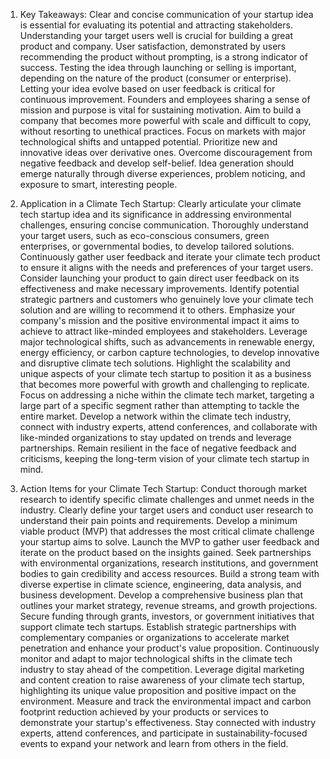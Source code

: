 1. Key Takeaways:
   Clear and concise communication of your startup idea is essential for evaluating its potential and attracting stakeholders.
   Understanding your target users well is crucial for building a great product and company.
   User satisfaction, demonstrated by users recommending the product without prompting, is a strong indicator of success.
   Testing the idea through launching or selling is important, depending on the nature of the product (consumer or enterprise).
   Letting your idea evolve based on user feedback is critical for continuous improvement.
   Founders and employees sharing a sense of mission and purpose is vital for sustaining motivation.
   Aim to build a company that becomes more powerful with scale and difficult to copy, without resorting to unethical practices.
   Focus on markets with major technological shifts and untapped potential.
   Prioritize new and innovative ideas over derivative ones.
   Overcome discouragement from negative feedback and develop self-belief.
   Idea generation should emerge naturally through diverse experiences, problem noticing, and exposure to smart, interesting people.

2. Application in a Climate Tech Startup:
   Clearly articulate your climate tech startup idea and its significance in addressing environmental challenges, ensuring concise communication.
   Thoroughly understand your target users, such as eco-conscious consumers, green enterprises, or governmental bodies, to develop tailored solutions.
   Continuously gather user feedback and iterate your climate tech product to ensure it aligns with the needs and preferences of your target users.
   Consider launching your product to gain direct user feedback on its effectiveness and make necessary improvements.
   Identify potential strategic partners and customers who genuinely love your climate tech solution and are willing to recommend it to others.
   Emphasize your company's mission and the positive environmental impact it aims to achieve to attract like-minded employees and stakeholders.
   Leverage major technological shifts, such as advancements in renewable energy, energy efficiency, or carbon capture technologies, to develop innovative and disruptive climate tech solutions.
   Highlight the scalability and unique aspects of your climate tech startup to position it as a business that becomes more powerful with growth and challenging to replicate.
   Focus on addressing a niche within the climate tech market, targeting a large part of a specific segment rather than attempting to tackle the entire market.
   Develop a network within the climate tech industry, connect with industry experts, attend conferences, and collaborate with like-minded organizations to stay updated on trends and leverage partnerships.
   Remain resilient in the face of negative feedback and criticisms, keeping the long-term vision of your climate tech startup in mind.

3. Action Items for your Climate Tech Startup:
   Conduct thorough market research to identify specific climate challenges and unmet needs in the industry.
   Clearly define your target users and conduct user research to understand their pain points and requirements.
   Develop a minimum viable product (MVP) that addresses the most critical climate challenge your startup aims to solve.
   Launch the MVP to gather user feedback and iterate on the product based on the insights gained.
   Seek partnerships with environmental organizations, research institutions, and government bodies to gain credibility and access resources.
   Build a strong team with diverse expertise in climate science, engineering, data analysis, and business development.
   Develop a comprehensive business plan that outlines your market strategy, revenue streams, and growth projections.
   Secure funding through grants, investors, or government initiatives that support climate tech startups.
   Establish strategic partnerships with complementary companies or organizations to accelerate market penetration and enhance your product's value proposition.
   Continuously monitor and adapt to major technological shifts in the climate tech industry to stay ahead of the competition.
   Leverage digital marketing and content creation to raise awareness of your climate tech startup, highlighting its unique value proposition and positive impact on the environment.
   Measure and track the environmental impact and carbon footprint reduction achieved by your products or services to demonstrate your startup's effectiveness.
   Stay connected with industry experts, attend conferences, and participate in sustainability-focused events to expand your network and learn from others in the field.
